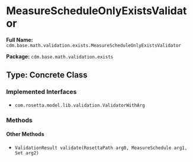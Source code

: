 # MeasureScheduleOnlyExistsValidator

**Full Name:** `cdm.base.math.validation.exists.MeasureScheduleOnlyExistsValidator`

**Package:** `cdm.base.math.validation.exists`

## Type: Concrete Class

### Implemented Interfaces

- `com.rosetta.model.lib.validation.ValidatorWithArg`

### Methods

#### Other Methods

- `ValidationResult validate(RosettaPath arg0, MeasureSchedule arg1, Set arg2)`

